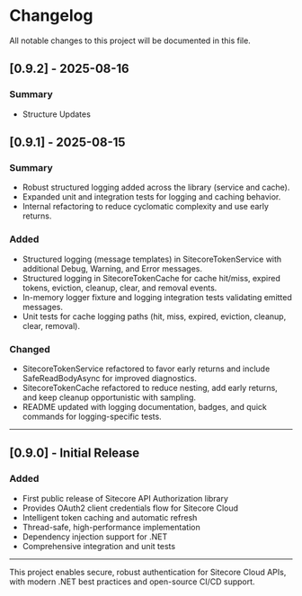 # Changelog

All notable changes to this project will be documented in this file.

## [0.9.2] - 2025-08-16
### Summary
- Structure Updates

## [0.9.1] - 2025-08-15
### Summary
- Robust structured logging added across the library (service and cache).
- Expanded unit and integration tests for logging and caching behavior.
- Internal refactoring to reduce cyclomatic complexity and use early returns.

### Added
- Structured logging (message templates) in SitecoreTokenService with additional Debug, Warning, and Error messages.
- Structured logging in SitecoreTokenCache for cache hit/miss, expired tokens, eviction, cleanup, clear, and removal events.
- In-memory logger fixture and logging integration tests validating emitted messages.
- Unit tests for cache logging paths (hit, miss, expired, eviction, cleanup, clear, removal).

### Changed
- SitecoreTokenService refactored to favor early returns and include SafeReadBodyAsync for improved diagnostics.
- SitecoreTokenCache refactored to reduce nesting, add early returns, and keep cleanup opportunistic with sampling.
- README updated with logging documentation, badges, and quick commands for logging-specific tests.

---

## [0.9.0] - Initial Release
### Added
- First public release of Sitecore API Authorization library
- Provides OAuth2 client credentials flow for Sitecore Cloud
- Intelligent token caching and automatic refresh
- Thread-safe, high-performance implementation
- Dependency injection support for .NET
- Comprehensive integration and unit tests

---

This project enables secure, robust authentication for Sitecore Cloud APIs, with modern .NET best practices and open-source CI/CD support.
